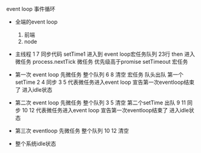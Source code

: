 event loop 事件循环
- 全端的event loop 
    1. 前端
    2. node

- 主线程
    1 7 同步代码
    setTime1 进入到 event loop宏任务队列
    23行 then 进入 微任务
    process.nextTick 微任务  优先级高于promise
    setTimeout  宏任务

- 第一次 event loop 
    先微任务 整个队列 6 8 清空
    宏任务 队头出队  第一个setTime 2 4 同步 3 5 代表微任务进入event loop 宣告第一次eventloop结束了 进入idle状态

- 第二次 event loop 
    先微任务 整个队列 3 5 清空
    第二个setTime 出队 9 11 同步 10 12 代表微任务进入event loop 宣告第一次eventloop结束了 进入idle状态

- 第三次 eventloop
    先微任务 整个队列 10 12 清空
    
- 整个系统idle状态





     

